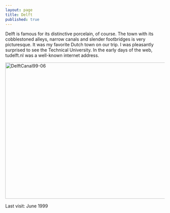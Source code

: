 ```yaml
---
layout: page
title: Delft
published: true
---
```

Delft is famous for its distinctive porcelain, of course. The town with its cobblestoned alleys, narrow canals and slender footbridges is very picturesque. It was my favorite Dutch town on our trip. I was pleasantly surprised to see the Technical University. In the early days of the web, tudelft.nl was a well-known internet address.

<img src="https://dl.dropboxusercontent.com/u/52804626/delft/DelftCanal99-06.jpg" title="DelftCanal99-06" width="640" height="429" />

Last visit: June 1999
